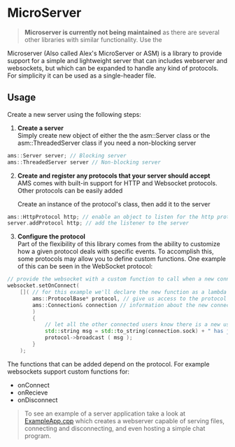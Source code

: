 # MicroServer
> **Microserver is currently not being maintained** as there are several other libraries with similar functionality. Use the 

Microserver (Also called Alex's MicroServer or ASM) is a library to provide support for a simple and lightweight server that can includes webserver and websockets, but which can be expanded to handle any kind of protocols. For simplicity it can be used as a single-header file.

## Usage
Create a new server using the following steps:

1. **Create a server**  
Simply create new object of either the the asm::Server class or the asm::ThreadedServer class if you need a non-blocking server
``` cpp
ams::Server server; // Blocking server
ams::ThreadedServer server // Non-blocking server
```

2. **Create and register any protocols that your server should accept**  
AMS comes with built-in support for HTTP and Websocket protocols. Other protocols can be easily added

    Create an instance of the protocol's class, then add it to the server
``` cpp
ams::HttpProtocol http; // enable an object to listen for the http protocol
server.addProtocol http; // add the listener to the server
```
3. **Configure the protocol**  
Part of the flexibility of this library comes from the ability to customize how a given protocol deals with specific events. To accomplish this, some protocols may allow you to define custom functions. One example of this can be seen in the WebSocket protocol:
``` cpp
// provide the websocket with a custom function to call when a new connection is made
websocket.setOnConnect(
    []( // for this example we'll declare the new function as a lambda
        ams::ProtocolBase* protocol, // give us access to the protocol's functions
        ams::Connection& connection // information about the new connection
        )
        {
            // let all the other connected users know there is a new user    
            std::string msg = std::to_string(connection.sock) + " has joined the server";
            protocol->broadcast ( msg );
        }
    );
```
The functions that can be added depend on the protocol. For example websockets support custom functions for:
- onConnect
- onRecieve
- onDisconnect

> To see an example of a server application take a look at [ExampleApp.cpp](https://github.com/methinks82/MicroServer/blob/main/example/ExampleApp.cpp) which creates a webserver capable of serving files, connecting and disconnecting, and even hosting a simple chat program.